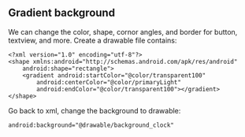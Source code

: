 ## Gradient background
We can change the color, shape, cornor angles, and border for button, textview, and more. Create a drawable file contains:
```
<?xml version="1.0" encoding="utf-8"?>
<shape xmlns:android="http://schemas.android.com/apk/res/android"
    android:shape="rectangle">
    <gradient android:startColor="@color/transparent100"
        android:centerColor="@color/primaryLight"
        android:endColor="@color/transparent100"></gradient>
</shape>
```
Go back to xml, change the background to drawable:
```
android:background="@drawable/background_clock"
```
